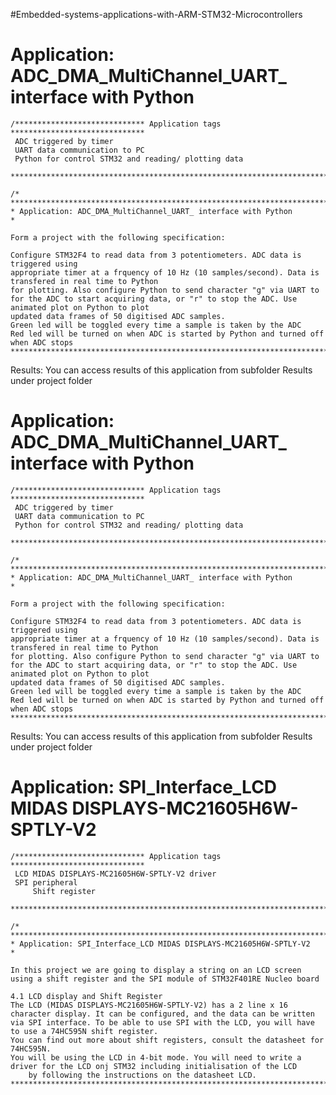 #Embedded-systems-applications-with-ARM-STM32-Microcontrollers


# Application: ADC_DMA_MultiChannel_UART_ interface with Python

	/***************************** Application tags ******************************
	 ADC triggered by timer
	 UART data communication to PC
	 Python for control STM32 and reading/ plotting data
	 **************************************************************************/

	/* *************************************************************************
	* Application: ADC_DMA_MultiChannel_UART_ interface with Python
	*

    Form a project with the following specification:

    Configure STM32F4 to read data from 3 potentiometers. ADC data is triggered using
    appropriate timer at a frquency of 10 Hz (10 samples/second). Data is transfered in real time to Python
    for plotting. Also configure Python to send character "g" via UART to
    for the ADC to start acquiring data, or "r" to stop the ADC. Use animated plot on Python to plot
    updated data frames of 50 digitised ADC samples.
    Green led will be toggled every time a sample is taken by the ADC
    Red led will be turned on when ADC is started by Python and turned off when ADC stops
	***************************************************************************/
 Results: You can access results of this application from subfolder Results under project folder   

# Application: ADC_DMA_MultiChannel_UART_ interface with Python

 	/***************************** Application tags ******************************
	 ADC triggered by timer
	 UART data communication to PC
	 Python for control STM32 and reading/ plotting data
	 **************************************************************************/

	/* *************************************************************************
	* Application: ADC_DMA_MultiChannel_UART_ interface with Python
	*

    Form a project with the following specification:

    Configure STM32F4 to read data from 3 potentiometers. ADC data is triggered using
    appropriate timer at a frquency of 10 Hz (10 samples/second). Data is transfered in real time to Python
    for plotting. Also configure Python to send character "g" via UART to
    for the ADC to start acquiring data, or "r" to stop the ADC. Use animated plot on Python to plot
    updated data frames of 50 digitised ADC samples.
    Green led will be toggled every time a sample is taken by the ADC
    Red led will be turned on when ADC is started by Python and turned off when ADC stops
	***************************************************************************/
 Results: You can access results of this application from subfolder Results under project folder

 #  Application: SPI_Interface_LCD MIDAS DISPLAYS-MC21605H6W-SPTLY-V2

  	/***************************** Application tags ******************************
	 LCD MIDAS DISPLAYS-MC21605H6W-SPTLY-V2 driver
	 SPI peripheral
         Shift register
	 **************************************************************************/

	/* *************************************************************************
	* Application: SPI_Interface_LCD MIDAS DISPLAYS-MC21605H6W-SPTLY-V2
	*

    In this project we are going to display a string on an LCD screen using a shift register and the SPI module of STM32F401RE Nucleo board

    4.1 LCD display and Shift Register 
	The LCD (MIDAS DISPLAYS-MC21605H6W-SPTLY-V2) has a 2 line x 16 character display. It can be configured, and the data can be written via SPI interface. To be able to use SPI with the LCD, you will have to use a 74HC595N shift register. 
	You can find out more about shift registers, consult the datasheet for 74HC595N. 
	You will be using the LCD in 4-bit mode. You will need to write a driver for the LCD onj STM32 including initialisation of the LCD 
        by following the instructions on the datasheet LCD.
	***************************************************************************/
 



